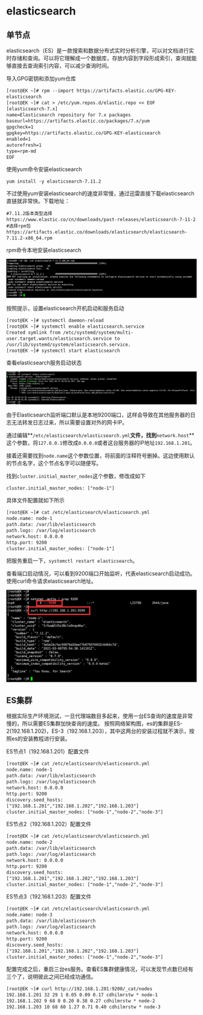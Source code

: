 # elasticsearch

## 单节点

elasticsearch（ES）是一款搜索和数据分布式实时分析引擎，可以对文档进行实时存储和查询。可以将它理解成一个数据库，存放内容到字段形成索引，查询就能够直接去查询索引内容，可以减少查询时间。

导入GPG密钥和添加yum仓库

```
[root@EK ~]# rpm --import https://artifacts.elastic.co/GPG-KEY-elasticsearch
[root@EK ~]# cat > /etc/yum.repos.d/elastic.repo << EOF
[elasticsearch-7.x]
name=Elasticsearch repository for 7.x packages
baseurl=https://artifacts.elastic.co/packages/7.x/yum
gpgcheck=1
gpgkey=https://artifacts.elastic.co/GPG-KEY-elasticsearch
enabled=1
autorefresh=1
type=rpm-md
EOF
```

使用yum命令安装elasticsearch

```
yum install -y elasticsearch-7.11.2
```

不过使用yum安装elasticsearch的速度非常慢，通过迅雷直接下载elasticsearch直链就非常快。下载地址：

```
#7.11.2版本类型选择
https://www.elastic.co/cn/downloads/past-releases/elasticsearch-7-11-2
#选择rpm包
https://artifacts.elastic.co/downloads/elasticsearch/elasticsearch-7.11.2-x86_64.rpm
```

rpm命令本地安装elasticsearch

![](<../../../.gitbook/assets/image (54).png>)

按照提示，设置elasticsearch开机启动和服务启动

```
[root@EK ~]# systemctl daemon-reload
[root@EK ~]# systemctl enable elasticsearch.service
Created symlink from /etc/systemd/system/multi-user.target.wants/elasticsearch.service to /usr/lib/systemd/system/elasticsearch.service.
[root@EK ~]# systemctl start elasticsearch
```

查看elasticsearch服务启动状态

![](<../../../.gitbook/assets/image (55).png>)

由于Elasticsearch监听端口默认是本地9200端口，这样会导致在其他服务器的日志无法转发日志过来，所以需要设置对外的网卡IP。

通过编辑**`/etc/elasticsearch/elasticsearch.yml`**文件，找到**`network.host`**这个参数，将`127.0.0.1`修改成`0.0.0.0`或者这台服务器的IP地址`192.168.1.201`。

接着还需要找到`node.name`这个参数位置，将前面的注释符号删掉。这边使用默认的节点名字，这个节点名字可以随便写。

找到`cluster.initial_master_nodes`这个参数，修改成如下

```
cluster.initial_master_nodes: ["node-1"]
```

具体文件配置就如下所示

```
[root@EK ~]# cat /etc/elasticsearch/elasticsearch.yml 
node.name: node-1
path.data: /var/lib/elasticsearch
path.logs: /var/log/elasticsearch
network.host: 0.0.0.0
http.port: 9200
cluster.initial_master_nodes: ["node-1"]
```

把服务重启一下，`systemctl restart elasticsearch`。

查看端口启动情况，可以看到9200端口开始监听，代表elasticsearch启动成功。使用curl命令请求elasticsearch地址。

![](<../../../.gitbook/assets/image (56).png>)

## ES集群

根据实际生产环境测试，一旦代理端数目多起来，使用一台ES查询的速度是非常慢的，所以需要ES集群加快查询的速度。 按照网络架构图，es的集群是ES-2(192.168.1.202)，ES-3（192.168.1.203），其中这两台的安装过程就不演示，按照es的安装教程进行安装。

ES节点1（192.168.1.201）配置文件

```
[root@EK ~]# cat /etc/elasticsearch/elasticsearch.yml 
node.name: node-1
path.data: /var/lib/elasticsearch
path.logs: /var/log/elasticsearch
network.host: 0.0.0.0
http.port: 9200
discovery.seed_hosts: ["192.168.1.201","192.168.1.202","192.168.1.203"]
cluster.initial_master_nodes: ["node-1","node-2","node-3"]
```

ES节点2（192.168.1.202）配置文件

```
[root@EK ~]# cat /etc/elasticsearch/elasticsearch.yml 
node.name: node-2
path.data: /var/lib/elasticsearch
path.logs: /var/log/elasticsearch
network.host: 0.0.0.0
http.port: 9200
discovery.seed_hosts: ["192.168.1.201","192.168.1.202","192.168.1.203"]
cluster.initial_master_nodes: ["node-1","node-2","node-3"]
```

ES节点3（192.168.1.203）配置文件

```
[root@EK ~]# cat /etc/elasticsearch/elasticsearch.yml 
node.name: node-3
path.data: /var/lib/elasticsearch
path.logs: /var/log/elasticsearch
network.host: 0.0.0.0
http.port: 9200
discovery.seed_hosts: ["192.168.1.201","192.168.1.202","192.168.1.203"]
cluster.initial_master_nodes: ["node-1","node-2","node-3"]
```

配置完成之后，重启三台es服务。查看ES集群健康情况，可以发现节点数已经有三个了，说明彼此之间已经成功通信。

```
[root@EK ~]# curl http://192.168.1.201:9200/_cat/nodes
192.168.1.201 32 29 1 0.05 0.09 0.17 cdhilmrstw * node-1
192.168.1.202 9 68 0 0.20 0.38 0.27 cdhilmrstw * node-2
192.168.1.203 10 68 60 1.27 0.71 0.40 cdhilmrstw * node-3
```
